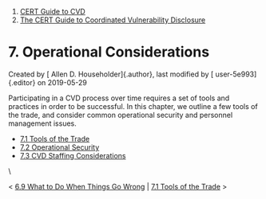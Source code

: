 



1.  [CERT Guide to CVD](index.html)
2.  [The CERT Guide to Coordinated Vulnerability
    Disclosure](The-CERT-Guide-to-Coordinated-Vulnerability-Disclosure_47677443.html)


# 7. Operational Considerations 




Created by [ Allen D. Householder]{.author}, last modified by [
user-5e993]{.editor} on 2019-05-29



Participating in a CVD process over time requires a set of tools and
practices in order to be successful. In this chapter, we outline a few
tools of the trade, and consider common operational security and
personnel management issues.

-   [7.1 Tools of the Trade](7.1-Tools-of-the-Trade_47677493.html)
-   [7.2 Operational Security](7.2-Operational-Security_47677494.html)
-   [7.3 CVD Staffing
    Considerations](7.3-CVD-Staffing-Considerations_47677495.html)

\



\< [6.9 What to Do When Things Go
Wrong](6.9-What-to-Do-When-Things-Go-Wrong_47677491.html) \| [7.1 Tools
of the Trade](7.1-Tools-of-the-Trade_47677493.html) \>















